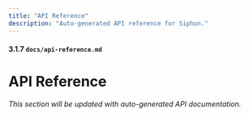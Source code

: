 ```yaml
---
title: "API Reference"
description: "Auto-generated API reference for Siphon."
---
```


#### 3.1.7 `docs/api-reference.md`

# API Reference

_This section will be updated with auto-generated API documentation._

```

```
